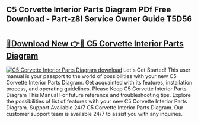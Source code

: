 ## C5 Corvette Interior Parts Diagram PDf Free Download - Part-z8I Service Owner Guide T5D56

# <h2><a href="http://dfu4ac.blite.top/?on=C5+Corvette+Interior+Parts+Diagram">🔗Download New 👉🔴 C5 Corvette Interior Parts Diagram</a></h2>

[![C5 Corvette Interior Parts Diagram download](https://i.imgur.com/lujVjoI.png)](http://dfu4ac.blite.top/?on=C5+Corvette+Interior+Parts+Diagram)
Let's Get Started! This user manual is your passport to the world of possibilities with your new C5 Corvette Interior Parts Diagram. Get acquainted with its features, installation process, and operating guidelines. Please Keep C5 Corvette Interior Parts Diagram This Manual For future reference and troubleshooting tips. Explore the possibilities of list of features with your new C5 Corvette Interior Parts Diagram. Support Available 24/7 C5 Corvette Interior Parts Diagram. Our customer support team is available 24/7 to assist you with any inquiries.

